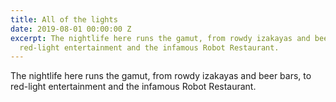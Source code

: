 ```yaml
---
title: All of the lights
date: 2019-08-01 00:00:00 Z
excerpt: The nightlife here runs the gamut, from rowdy izakayas and beer bars, to
  red-light entertainment and the infamous Robot Restaurant.
---
```


The nightlife here runs the gamut, from rowdy izakayas and beer bars, to red-light entertainment and the infamous Robot Restaurant.
